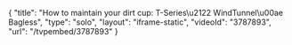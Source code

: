 {
    "title": "How to maintain your dirt cup: T-Series\u2122 WindTunnel\u00ae Bagless",
    "type": "solo",
    "layout": "iframe-static",
    "videoId": "3787893",
    "url": "\/tvpembed\/3787893"
}